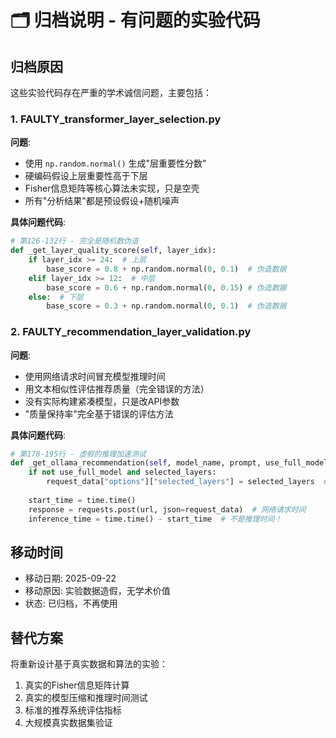# 🗂️ 归档说明 - 有问题的实验代码

## 归档原因
这些实验代码存在严重的学术诚信问题，主要包括：

### 1. FAULTY_transformer_layer_selection.py
**问题**:
- 使用 `np.random.normal()` 生成"层重要性分数"
- 硬编码假设上层重要性高于下层
- Fisher信息矩阵等核心算法未实现，只是空壳
- 所有"分析结果"都是预设假设+随机噪声

**具体问题代码**:
```python
# 第126-132行 - 完全是随机数伪造
def _get_layer_quality_score(self, layer_idx):
    if layer_idx >= 24:  # 上层
        base_score = 0.8 + np.random.normal(0, 0.1)  # 伪造数据
    elif layer_idx >= 12:  # 中层  
        base_score = 0.6 + np.random.normal(0, 0.15) # 伪造数据
    else:  # 下层
        base_score = 0.3 + np.random.normal(0, 0.1)  # 伪造数据
```

### 2. FAULTY_recommendation_layer_validation.py  
**问题**:
- 使用网络请求时间冒充模型推理时间
- 用文本相似性评估推荐质量（完全错误的方法）
- 没有实际构建紧凑模型，只是改API参数
- "质量保持率"完全基于错误的评估方法

**具体问题代码**:
```python
# 第178-195行 - 虚假的推理加速测试
def _get_ollama_recommendation(self, model_name, prompt, use_full_model=True, selected_layers=None):
    if not use_full_model and selected_layers:
        request_data["options"]["selected_layers"] = selected_layers  # 这只是个参数！
    
    start_time = time.time()
    response = requests.post(url, json=request_data)  # 网络请求时间
    inference_time = time.time() - start_time  # 不是推理时间！
```

## 移动时间
- 移动日期: 2025-09-22
- 移动原因: 实验数据造假，无学术价值
- 状态: 已归档，不再使用

## 替代方案
将重新设计基于真实数据和算法的实验：
1. 真实的Fisher信息矩阵计算
2. 真实的模型压缩和推理时间测试
3. 标准的推荐系统评估指标
4. 大规模真实数据集验证
